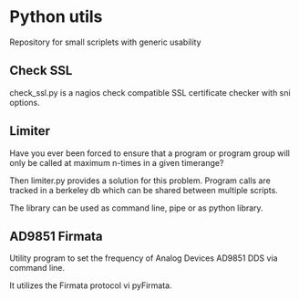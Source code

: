Python utils
============

Repository for small scriplets with generic usability

Check SSL
---------

check_ssl.py is a nagios check compatible SSL certificate
checker with sni options.


Limiter
-------

Have you ever been forced to ensure that a program or
program group will only be called at maximum n-times
in a given timerange?

Then limiter.py provides a solution for this problem.
Program calls are tracked in a berkeley db which can
be shared between multiple scripts.

The library can be used as command line, pipe or as
python library.

AD9851 Firmata
--------------

Utility program to set the frequency of Analog Devices
AD9851 DDS via command line.

It utilizes the Firmata protocol vi pyFirmata.
